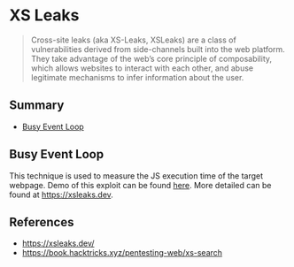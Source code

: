 # XS Leaks

> Cross-site leaks (aka XS-Leaks, XSLeaks) are a class of vulnerabilities derived from side-channels built into the web platform. They take advantage of the web’s core principle of composability, which allows websites to interact with each other, and abuse legitimate mechanisms to infer information about the user.

## Summary

- [Busy Event Loop](#busy-event-loop)

## Busy Event Loop
This technique is used to measure the JS execution time of the target webpage. Demo of this exploit can be found [here](BusyEventLoop/). More detailed can be found at https://xsleaks.dev.

## References

- https://xsleaks.dev/
- https://book.hacktricks.xyz/pentesting-web/xs-search